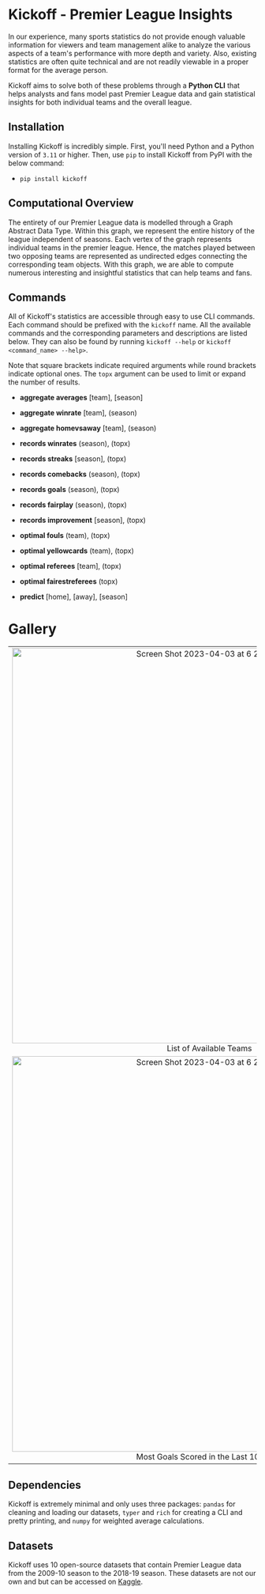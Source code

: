 # Kickoff - Premier League Insights

In our experience, many sports statistics do not provide enough valuable information for viewers and team management alike to analyze the various aspects of a team's performance with more depth and variety. Also, existing statistics are often quite technical and are not readily viewable in a proper format for the average person.
 

Kickoff aims to solve both of these problems through a **Python CLI** that helps analysts and fans model past Premier League data and gain statistical insights for both individual teams and the overall league.

## Installation

Installing Kickoff is incredibly simple. First, you'll need Python and a Python version of `3.11` or higher. Then, use `pip` to install Kickoff from PyPI with the below command:

 - `pip install kickoff`

    

## Computational Overview

The entirety of our Premier League data is modelled through a Graph Abstract Data Type. Within this graph, we represent the entire history of the league independent of seasons. Each vertex of the graph represents individual teams in the premier league. Hence, the matches played between two opposing teams are represented as undirected edges connecting the corresponding team objects. With this graph, we are able to compute numerous interesting and insightful statistics that can help teams and fans.

## Commands

All of Kickoff's statistics are accessible through easy to use CLI commands. Each command should be prefixed with the `kickoff` name. All the available commands and the corresponding parameters and descriptions are listed below. They can also be found by running `kickoff --help` or `kickoff <command_name> --help>`.

Note that square brackets indicate required arguments while round brackets indicate optional ones. The `topx` argument can be used to limit or expand the number of results.

-   **aggregate averages** [team], [season]
-   **aggregate winrate** [team], (season)
-   **aggregate homevsaway** [team], (season)
    
-   **records winrates** (season), (topx)
    
-   **records streaks** [season], (topx)
    
-   **records comebacks** (season), (topx)
    
-   **records goals** (season), (topx)
    
-   **records fairplay** (season), (topx)
    
-   **records improvement** [season], (topx)
    
-   **optimal fouls** (team), (topx)
    
-   **optimal yellowcards** (team), (topx)
    
-   **optimal referees** [team], (topx)
    
-   **optimal fairestreferees** (topx)
- **predict** [home], [away], [season]

# Gallery





| | |
|:-------------------------:|:-------------------------:|
|<img width="800" alt="Screen Shot 2023-04-03 at 6 24 32 PM" src="https://user-images.githubusercontent.com/44104695/229640248-c723bf09-4339-4a00-a08b-6d6529edad61.png"> List of Available Teams | <img width="800" alt="Screen Shot 2023-04-03 at 6 25 47 PM" src="https://user-images.githubusercontent.com/44104695/229640400-9e63053e-bc35-43ec-96a5-0ba6189085bb.png"> Statistical Averages for Manchester City in 2012-13|
|<img width="800" alt="Screen Shot 2023-04-03 at 6 26 51 PM" src="https://user-images.githubusercontent.com/44104695/229640530-f896d0cd-037a-4b05-a026-071e0928fdb1.png"> Most Goals Scored in the Last 10 Years|<img width="800" alt="Screen Shot 2023-04-03 at 6 27 42 PM" src="https://user-images.githubusercontent.com/44104695/229640665-5e52163c-1079-420a-a7bf-40edd69d7dc4.png"> Highest Streaks in the 2018-19 Season |



## Dependencies

Kickoff is extremely minimal and only uses three packages: `pandas` for cleaning and loading our datasets, `typer` and `rich` for creating a CLI and pretty printing, and `numpy` for weighted average calculations.

## Datasets

Kickoff uses 10 open-source datasets that contain Premier League data  from the 2009-10 season to the 2018-19 season. These datasets are not our own and but can be accessed on [Kaggle](https://www.kaggle.com/datasets/saife245/english-premier-league).
